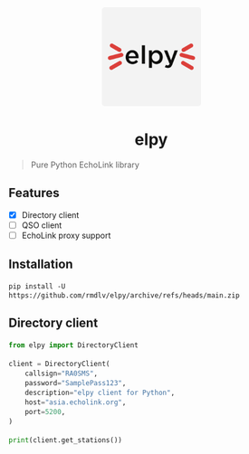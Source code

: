 
<p align="center">
  <a href="https://github.com/rmdlv/elpy">
    <img src="https://github.com/rmdlv/elpy/raw/main/docs/logo.png" width="175px" style="display: inline-block; border-radius: 5px">
  </a>
</p>
<h1 align="center">
  elpy
</h1>

> Pure Python EchoLink library
> 
## Features

 - [x] Directory client
 - [ ] QSO client
 - [ ] EchoLink proxy support

## Installation

```shell
pip install -U https://github.com/rmdlv/elpy/archive/refs/heads/main.zip
```

## Directory client

```python
from elpy import DirectoryClient

client = DirectoryClient(
	callsign="RA0SMS",
	password="SamplePass123",
	description="elpy client for Python",
	host="asia.echolink.org",
	port=5200,
)

print(client.get_stations())
```

